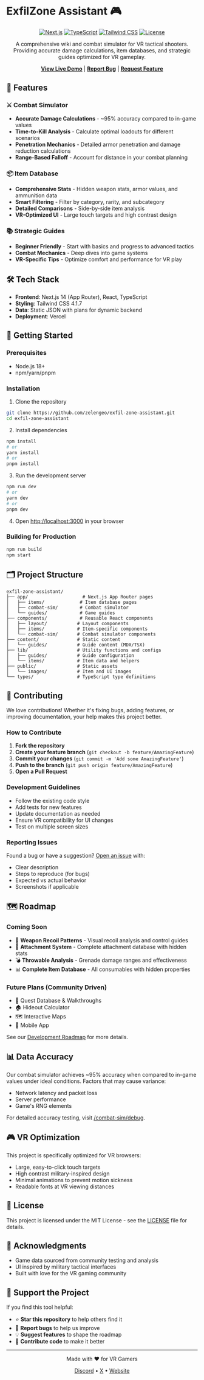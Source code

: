# ExfilZone Assistant 🎮

<div align="center">

[![Next.js](https://img.shields.io/badge/Next.js-14-black?logo=next.js)](https://nextjs.org)
[![TypeScript](https://img.shields.io/badge/TypeScript-5.0-blue?logo=typescript)](https://www.typescriptlang.org/)
[![Tailwind CSS](https://img.shields.io/badge/Tailwind-4.1.7-38B2AC?logo=tailwind-css)](https://tailwindcss.com)
[![License](https://img.shields.io/badge/License-MIT-green.svg)](LICENSE)

A comprehensive wiki and combat simulator for VR tactical shooters. Providing accurate damage calculations, item databases, and strategic guides optimized for VR gameplay.

[**View Live Demo**](https://exfil-zone-assistant.app) | [**Report Bug**](https://github.com/zelengeo/exfil-zone-assistant/issues) | [**Request Feature**](https://github.com/zelengeo/exfil-zone-assistant/issues)

</div>

## 🚀 Features

### ⚔️ Combat Simulator
- **Accurate Damage Calculations** - ~95% accuracy compared to in-game values
- **Time-to-Kill Analysis** - Calculate optimal loadouts for different scenarios
- **Penetration Mechanics** - Detailed armor penetration and damage reduction calculations
- **Range-Based Falloff** - Account for distance in your combat planning

### 📦 Item Database
- **Comprehensive Stats** - Hidden weapon stats, armor values, and ammunition data
- **Smart Filtering** - Filter by category, rarity, and subcategory
- **Detailed Comparisons** - Side-by-side item analysis
- **VR-Optimized UI** - Large touch targets and high contrast design

### 📚 Strategic Guides
- **Beginner Friendly** - Start with basics and progress to advanced tactics
- **Combat Mechanics** - Deep dives into game systems
- **VR-Specific Tips** - Optimize comfort and performance for VR play

## 🛠️ Tech Stack

- **Frontend**: Next.js 14 (App Router), React, TypeScript
- **Styling**: Tailwind CSS 4.1.7
- **Data**: Static JSON with plans for dynamic backend
- **Deployment**: Vercel

## 🏁 Getting Started

### Prerequisites
- Node.js 18+
- npm/yarn/pnpm

### Installation

1. Clone the repository
```bash
git clone https://github.com/zelengeo/exfil-zone-assistant.git
cd exfil-zone-assistant
```

2. Install dependencies
```bash
npm install
# or
yarn install
# or
pnpm install
```

3. Run the development server
```bash
npm run dev
# or
yarn dev
# or
pnpm dev
```

4. Open [http://localhost:3000](http://localhost:3000) in your browser

### Building for Production

```bash
npm run build
npm start
```

## 🗂️ Project Structure

```
exfil-zone-assistant/
├── app/                    # Next.js App Router pages
│   ├── items/             # Item database pages
│   ├── combat-sim/        # Combat simulator
│   └── guides/            # Game guides
├── components/            # Reusable React components
│   ├── layout/           # Layout components
│   ├── items/            # Item-specific components
│   └── combat-sim/       # Combat simulator components
├── content/              # Static content
│   └── guides/           # Guide content (MDX/TSX)
├── lib/                  # Utility functions and configs
│   ├── guides/           # Guide configuration
│   └── items/            # Item data and helpers
├── public/               # Static assets
│   └── images/           # Item and UI images
└── types/                # TypeScript type definitions
```

## 🤝 Contributing

We love contributions! Whether it's fixing bugs, adding features, or improving documentation, your help makes this project better.

### How to Contribute

1. **Fork the repository**
2. **Create your feature branch** (`git checkout -b feature/AmazingFeature`)
3. **Commit your changes** (`git commit -m 'Add some AmazingFeature'`)
4. **Push to the branch** (`git push origin feature/AmazingFeature`)
5. **Open a Pull Request**

### Development Guidelines

- Follow the existing code style
- Add tests for new features
- Update documentation as needed
- Ensure VR compatibility for UI changes
- Test on multiple screen sizes

### Reporting Issues

Found a bug or have a suggestion? [Open an issue](https://github.com/zelengeo/exfil-zone-assistant/issues) with:
- Clear description
- Steps to reproduce (for bugs)
- Expected vs actual behavior
- Screenshots if applicable

## 🗺️ Roadmap

### Coming Soon
- 🎯 **Weapon Recoil Patterns** - Visual recoil analysis and control guides
- 🔧 **Attachment System** - Complete attachment database with hidden stats
- 💣 **Throwable Analysis** - Grenade damage ranges and effectiveness
- 📊 **Complete Item Database** - All consumables with hidden properties

### Future Plans (Community Driven)
- 📜 Quest Database & Walkthroughs
- 🏠 Hideout Calculator
- 🗺️ Interactive Maps
- 📱 Mobile App

See our [Development Roadmap](https://exfil-zone.vercel.app/guides/app-roadmap) for more details.

## 📊 Data Accuracy

Our combat simulator achieves ~95% accuracy when compared to in-game values under ideal conditions. Factors that may cause variance:
- Network latency and packet loss
- Server performance
- Game's RNG elements

For detailed accuracy testing, visit [/combat-sim/debug](https://exfil-zone.vercel.app/combat-sim/debug).

## 🎮 VR Optimization

This project is specifically optimized for VR browsers:
- Large, easy-to-click touch targets
- High contrast military-inspired design
- Minimal animations to prevent motion sickness
- Readable fonts at VR viewing distances

## 📝 License

This project is licensed under the MIT License - see the [LICENSE](LICENSE) file for details.

## 🙏 Acknowledgments

- Game data sourced from community testing and analysis
- UI inspired by military tactical interfaces
- Built with love for the VR gaming community

## 🌟 Support the Project

If you find this tool helpful:
- ⭐ **Star this repository** to help others find it
- 🐛 **Report bugs** to help us improve
- 💡 **Suggest features** to shape the roadmap
- 🤝 **Contribute code** to make it better

---

<div align="center">
  Made with ❤️ for VR Gamers

[Discord](https://discord.gg/2FCDZK6C25) • [X](https://x.com/pogapwnz) • [Website](https://exfil-zone.app)
</div>